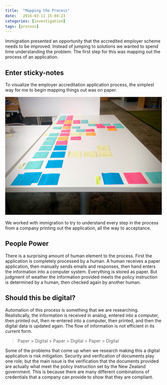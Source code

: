 ```yaml
---
title:  "Mapping the Process"
date:   2016-03-11 15:04:23
categories: [investigation]
tags: [process]
---
```


Immigration presented an opportunity that the accredited employer scheme needs to be improved. Instead of jumping to solutions we wanted to spend time understanding the problem. The first step for this was mapping out the process of an application.

## Enter sticky-notes

To visualize the employer accreditation application process, the simplest way for me to begin mapping things out was on paper. 

![paper representation of process][process-map]

We worked with immigration to try to understand every step in the process from a company printing out the application, all the way to acceptance. 

## People Power
There is a surprising amount of human element to the process. First the application is completely processed by a human. A human receives a paper application, then manually sends emails and responses, then hand enters the information into a computer system. Everything is stored as paper. But judgment of weather the information provided meets the policy instruction is determined by a human, then checked again by another human.

## Should this be digital?
Automation of this process is something that we are researching. Realistically, the information is received in analog, entered into a computer, then printed out, then re-entered into a computer, then printed, and then the digital data is updated again. The flow of information is not efficient in its current form.

> Paper > Digital > Paper > Digital > Paper > Digital

Some of the problems that come up when we research making this a digital application is risk mitigation. Security and verification of documents play one role; but the main issue is the verification that the documents provided are actually what meet the policy instruction set by the New Zealand government. This is because there are many different combinations of credentials that a company can provide to show that they are compliant.

[process-map]:      /images/process-map.jpg